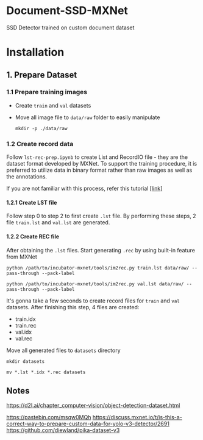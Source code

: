 # Document-SSD-MXNet
SSD Detector trained on custom document dataset


# Installation

## 1. Prepare Dataset
### 1.1 Prepare training images

* Create `train` and `val` datasets  
* Move all image file to `data/raw` folder to easily manipulate

	`mkdir -p ./data/raw`


### 1.2 Create record data
Follow `lst-rec-prep.ipynb` to create List and RecordIO file - they are the dataset format developed by MXNet. To support the training procedure, it is preferred to utilize data in binary format rather than raw images as well as the annotations.

If you are not familiar with this process, refer this tutorial [[link]](https://gluon-cv.mxnet.io/build/examples_datasets/detection_custom.html)
#### 1.2.1 Create LST file
Follow step 0 to step 2 to first create `.lst` file. By performing these steps, 2 file `train.lst` and `val.lst` are generated.

#### 1.2.2 Create REC file
After obtaining the `.lst` files. Start generating `.rec` by using built-in feature from MXNet

`python /path/to/incubator-mxnet/tools/im2rec.py train.lst data/raw/ --pass-through --pack-label`

`python /path/to/incubator-mxnet/tools/im2rec.py val.lst data/raw/ --pass-through --pack-label`

It's gonna take a few seconds to create record files for `train` and `val` datasets. After finishing this step, 4 files are created:
* train.idx
* train.rec
* val.idx
* val.rec

Move all generated files to `datasets` directory

`mkdir datasets`

`mv *.lst *.idx *.rec datasets`


## Notes 

https://d2l.ai/chapter_computer-vision/object-detection-dataset.html

https://pastebin.com/msqw0MQh
https://discuss.mxnet.io/t/is-this-a-correct-way-to-prepare-custom-data-for-yolo-v3-detector/2691
https://github.com/diewland/pika-dataset-v3
